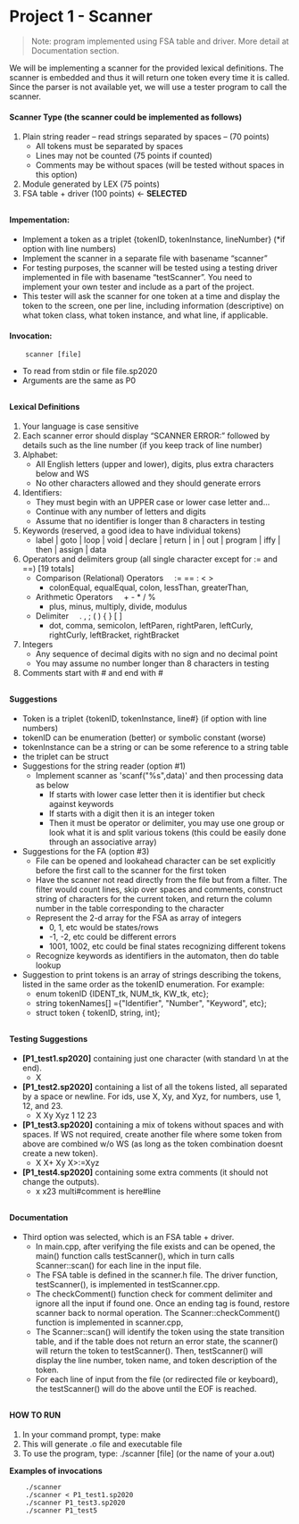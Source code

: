 # Project 1 - Scanner
> Note: program implemented using FSA table and driver. More detail at Documentation section.

We will be implementing a scanner for the provided lexical definitions. The scanner is embedded and thus it will return one token every time it is called. Since the parser is not available yet, we will use a tester program to call the scanner. 

#### Scanner Type (the scanner could be implemented as follows)
1. Plain string reader – read strings separated by spaces – (70 points) 
    * All tokens must be separated by spaces
    * Lines may not be counted (75 points if counted) 
    * Comments may be without spaces (will be tested without spaces in this option) 
2. Module generated by LEX (75 points)
3. FSA table + driver (100 points) &larr; **SELECTED**

##

#### Impementation:
* Implement a token as a triplet {tokenID, tokenInstance, lineNumber} (*if option with line numbers)
* Implement the scanner in a separate file with basename “scanner” 
* For testing purposes, the scanner will be tested using a testing driver implemented in file with basename “testScanner”. You need to implement your own tester and include as a part of the project. 
* This tester will ask the scanner for one token at a time and display the token to the screen, one per line, including information (descriptive) on what token class, what token instance, and what line, if applicable. 

#### Invocation: 
```
    scanner [file]
```
* To read from stdin or file file.sp2020 
* Arguments are the same as P0

##

#### Lexical Definitions
1. Your language is case sensitive 
2. Each scanner error should display “SCANNER ERROR:” followed by details such as the line number (if you keep track of line number) 
3. Alphabet: 
    * All English letters (upper and lower), digits, plus extra characters below and WS 
    * No other characters allowed and they should generate errors 
4. Identifiers: 
    * They must begin with an UPPER case or lower case letter and...
    * Continue with any number of letters and digits 
    * Assume that no identifier is longer than 8 characters in testing 
5. Keywords (reserved, a good idea to have individual tokens) 
    * label | goto | loop | void | declare | return | in | out | program | iffy | then | assign | data 
6. Operators and delimiters group (all single character except for := and ==) [19 totals]
    * Comparison (Relational) Operators&nbsp;&nbsp;&nbsp;&nbsp; := == : < >
        * colonEqual, equalEqual, colon, lessThan, greaterThan, 
    * Arithmetic Operators&nbsp;&nbsp;&nbsp;&nbsp; + - * / %
        * plus, minus, multiply, divide, modulus
    * Delimiter&nbsp;&nbsp;&nbsp;&nbsp; . , ; ( ) { } [ ] 
        * dot, comma, semicolon, leftParen, rightParen, leftCurly, rightCurly, leftBracket, rightBracket
7. Integers 
    * Any sequence of decimal digits with no sign and no decimal point 
    * You may assume no number longer than 8 characters in testing 
8. Comments start with # and end with # 

##

#### Suggestions
* Token is a triplet {tokenID, tokenInstance, line#} (if option with line numbers) 
* tokenID can be enumeration (better) or symbolic constant (worse) 
* tokenInstance can be a string or can be some reference to a string table 
* the triplet can be struct 
* Suggestions for the string reader (option #1)
    * Implement scanner as 'scanf("%s",data)' and then processing data as below 
        * If starts with lower case letter then it is identifier but check against keywords
        * If starts with a digit then it is an integer token
        * Then it must be operator or delimiter, you may use one group or look what it is and split various tokens (this could be easily done through an associative array)
* Suggestions for the FA (option #3)
    * File can be opened and lookahead character can be set explicitly before the first call to the scanner for the first token
    * Have the scanner not read directly from the file but from a filter. The filter would count lines, skip over spaces and comments, construct string of characters for the current token, and return the column number in the table corresponding to the character 
    * Represent the 2-d array for the FSA as array of integers 
        * 0, 1, etc would be states/rows 
        * -1, -2, etc could be different errors
        * 1001, 1002, etc could be final states recognizing different tokens
    * Recognize keywords as identifiers in the automaton, then do table lookup 
* Suggestion to print tokens is an array of strings describing the tokens, listed in the same order as the tokenID enumeration. For example: 
    * enum tokenID {IDENT_tk, NUM_tk, KW_tk, etc};
    * string tokenNames[] ={"Identifier", "Number", "Keyword", etc};
    * struct token { tokenID, string, int};

##

#### Testing Suggestions
* **[P1_test1.sp2020]** containing just one character (with standard \n at the end).
    * X
* **[P1_test2.sp2020]** containing a list of all the tokens listed, all separated by a space or newline. For ids, use X, Xy, and Xyz, for numbers, use 1, 12, and 23.
    * X Xy Xyz 1 12 23
* **[P1_test3.sp2020]** containing a mix of tokens without spaces and with spaces. If WS not required, create another file where some token from above are combined w/o WS (as long as the token combination doesnt create a new token).
    * X  X+ Xy X>:=Xyz
* **[P1_test4.sp2020]** containing some extra comments (it should not change the outputs).
    * x x23 multi#comment is here#line

##

#### Documentation
* Third option was selected, which is an FSA table + driver.
    * In main.cpp, after verifying the file exists and can be opened, the main() function calls testScanner(), which in turn calls Scanner::scan() for each line in the input file.
    * The FSA table is defined in the scanner.h file. The driver function, testScanner(), is implemented in testScanner.cpp.
    * The checkComment() function check for comment delimiter and ignore all the input if found one. Once an ending tag is found, restore scanner back to normal operation. The Scanner::checkComment() function is implemented in scanner.cpp,
    * The Scanner::scan() will identify the token using the state transition table, and if the table does not return an error state, the scanner() will return the token to testScanner(). Then, testScanner() will display the line number, token name, and token description of the token.
    * For each line of input from the file (or redirected file or keyboard), the testScanner() will do the above until the EOF is reached.

##

#### HOW TO RUN
1. In your command prompt, type: make
2. This will generate .o file and executable file
3. To use the program, type: ./scanner [file] (or the name of your a.out)

**Examples of invocations**
```
    ./scanner
    ./scanner < P1_test1.sp2020
    ./scanner P1_test3.sp2020
    ./scanner P1_test5
```

